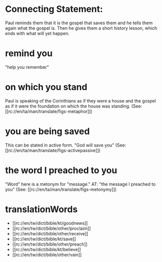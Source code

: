 # Connecting Statement:

Paul reminds them that it is the gospel that saves them and he tells them again what the gospel is. Then he gives them a short history lesson, which ends with what will yet happen.

# remind you

"help you remember"

# on which you stand

Paul is speaking of the Corinthians as if they were a house and the gospel as if it were the foundation on which the house was standing. (See: [[rc://en/ta/man/translate/figs-metaphor]])

# you are being saved

This can be stated in active form. "God will save you" (See: [[rc://en/ta/man/translate/figs-activepassive]])

# the word I preached to you

"Word" here is a metonym for "message." AT: "the message I preached to you" (See: [[rc://en/ta/man/translate/figs-metonymy]])

# translationWords

* [[rc://en/tw/dict/bible/kt/goodnews]]
* [[rc://en/tw/dict/bible/other/proclaim]]
* [[rc://en/tw/dict/bible/other/receive]]
* [[rc://en/tw/dict/bible/kt/save]]
* [[rc://en/tw/dict/bible/other/preach]]
* [[rc://en/tw/dict/bible/kt/believe]]
* [[rc://en/tw/dict/bible/other/vain]]